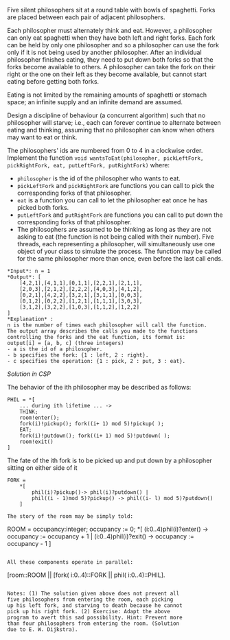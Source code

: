 Five silent philosophers sit at a round table with bowls of spaghetti. Forks are placed between each pair of adjacent philosophers.

Each philosopher must alternately think and eat. However, a philosopher can only eat spaghetti when they have both left and right forks. Each fork can be held by only one philosopher and so a philosopher can use the fork only if it is not being used by another philosopher. After an individual philosopher finishes eating, they need to put down both forks so that the forks become available to others. A philosopher can take the fork on their right or the one on their left as they become available, but cannot start eating before getting both forks.

Eating is not limited by the remaining amounts of spaghetti or stomach space; an infinite supply and an infinite demand are assumed.

Design a discipline of behaviour (a concurrent algorithm) such that no philosopher will starve; i.e., each can forever continue to alternate between eating and thinking, assuming that no philosopher can know when others may want to eat or think.

The philosophers' ids are numbered from 0 to 4 in a clockwise order. Implement the function `void wantsToEat(philosopher, pickLeftFork, pickRightFork, eat, putLeftFork, putRightFork)` where:

* `philosopher` is the id of the philosopher who wants to eat.
* `pickLeftFork` and `pickRightFork` are functions you can call to pick the corresponding forks of that philosopher.
* `eat` is a function you can call to let the philosopher eat once he has picked both forks.
* `putLeftFork` and `putRightFork` are functions you can call to put down the corresponding forks of that philosopher.
* The philosophers are assumed to be thinking as long as they are not asking to eat (the function is not being called with their number).
Five threads, each representing a philosopher, will simultaneously use one object of your class to simulate the process. The function may be called for the same philosopher more than once, even before the last call ends.



```
*Input*: n = 1
*Output*: [
    [4,2,1],[4,1,1],[0,1,1],[2,2,1],[2,1,1],
    [2,0,3],[2,1,2],[2,2,2],[4,0,3],[4,1,2],
    [0,2,1],[4,2,2],[3,2,1],[3,1,1],[0,0,3],
    [0,1,2],[0,2,2],[1,2,1],[1,1,1],[3,0,3],
    [3,1,2],[3,2,2],[1,0,3],[1,1,2],[1,2,2]
]
*Explanation* :
n is the number of times each philosopher will call the function.
The output array describes the calls you made to the functions controlling the forks and the eat function, its format is:
output[i] = [a, b, c] (three integers)
- a is the id of a philosopher.
- b specifies the fork: {1 : left, 2 : right}.
- c specifies the operation: {1 : pick, 2 : put, 3 : eat}.
```

*Solution in CSP*

The behavior of the ith philosopher may be described as follows:

```
PHIL = *[
    ... during ith lifetime ... ->
    THINK;
    room!enter();
    fork(i)!pickup(); fork((i+ 1) mod 5)!pickup( );
    EAT;
    fork(i)!putdown(); fork((i+ 1) mod 5)!putdown( );
    room!exit()
]
```

The fate of the ith fork is to be picked up and put down
by a philosopher sitting on either side of it

```
FORK =
    *[
        phil(i)?pickup()-> phil(i)?putdown() |
        phil((i - 1)mod 5)?pickup() -> phil((i- l) mod 5)?putdown()
    ]

The story of the room may be simply told:

```
ROOM = occupancy:integer; occupancy := 0;
*[
    (i:0..4)phil(i)?enter() -> occupancy := occupancy + 1 |
    (i:0..4)phil(i)?exit() -> occupancy := occupancy - 1
]
```

All these components operate in parallel:

```
[room::ROOM || [fork( i:0..4)::FORK || phil( i:0..4)::PHIL].
```

Notes: (1) The solution given above does not prevent all
five philosophers from entering the room, each picking
up his left fork, and starving to death because he cannot
pick up his right fork. (2) Exercise: Adapt the above
program to avert this sad possibility. Hint: Prevent more
than four philosophers from entering the room. (Solution
due to E. W. Dijkstra). 
